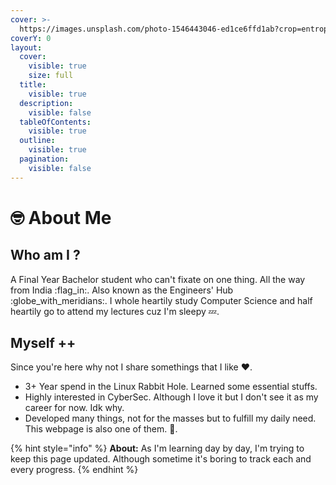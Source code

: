 ```yaml
---
cover: >-
  https://images.unsplash.com/photo-1546443046-ed1ce6ffd1ab?crop=entropy&cs=srgb&fm=jpg&ixid=M3wxOTcwMjR8MHwxfHNlYXJjaHw1fHxuZW9ufGVufDB8fHx8MTY4ODM1MDQ1MHww&ixlib=rb-4.0.3&q=85
coverY: 0
layout:
  cover:
    visible: true
    size: full
  title:
    visible: true
  description:
    visible: false
  tableOfContents:
    visible: true
  outline:
    visible: true
  pagination:
    visible: false
---
```


# 🤓 About Me

## Who am I ?

A Final Year Bachelor student who can't fixate on one thing. All the way from India :flag\_in:. Also known as the Engineers' Hub :globe\_with\_meridians:. I whole heartily study Computer Science and half heartily go to attend my lectures cuz I'm sleepy :zzz:.

## Myself ++

Since you're here why not I share somethings that I like :heart:.

* 3+ Year spend in the Linux Rabbit Hole. Learned some essential stuffs.
* Highly interested in CyberSec. Although I love it but I don't see it as my career for now. Idk why.
* Developed many things, not for the masses but to fulfill my daily need. This webpage is also one of them. :grimacing:.

{% hint style="info" %}
**About:** As I'm learning day by day, I'm trying to keep this page updated. Although sometime it's boring to track each and every progress.
{% endhint %}
